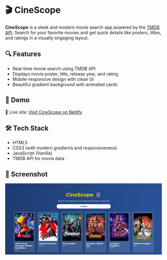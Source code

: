 # 🎬 CineScope

**CineScope** is a sleek and modern movie search app powered by the [TMDB API](https://www.themoviedb.org/documentation/api). Search for your favorite movies and get quick details like posters, titles, and ratings in a visually engaging layout.

## 🔍 Features

- Real-time movie search using TMDB API
- Displays movie poster, title, release year, and rating
- Mobile-responsive design with clean UI
- Beautiful gradient background with animated cards

## 🚀 Demo

🔗 Live site: [Visit CineScope on Netlify](https://shiny-halva-ab148b.netlify.app/)

## 🛠️ Tech Stack

- HTML5
- CSS3 (with modern gradients and responsiveness)
- JavaScript (Vanilla)
- TMDB API for movie data

## 📸 Screenshot

![Screenshot](./screenshots/screenshot1.png)
